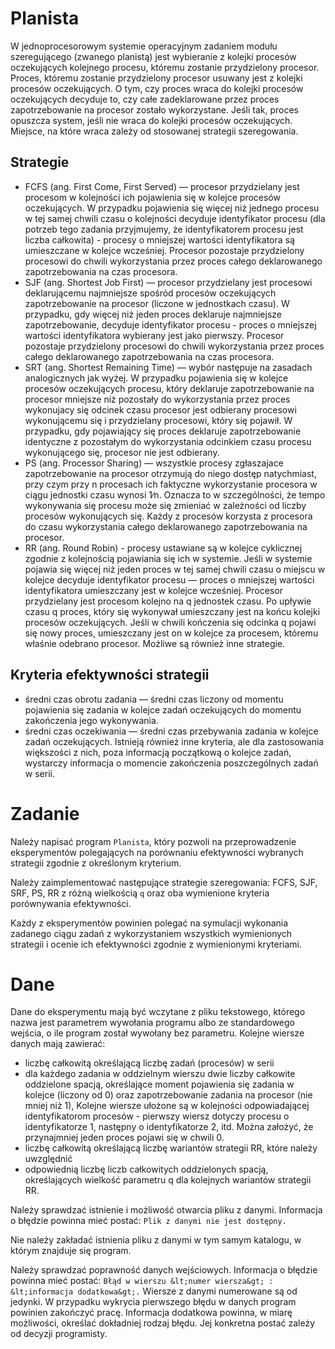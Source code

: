 # Planista
W jednoprocesorowym systemie operacyjnym zadaniem modułu
szeregującego (zwanego planistą) jest wybieranie z kolejki procesów
oczekujących kolejnego procesu, któremu zostanie przydzielony procesor.
Proces, któremu zostanie przydzielony procesor usuwany jest z kolejki
procesów oczekujących. O tym, czy proces wraca do kolejki procesów
oczekujących decyduje to, czy całe zadeklarowane przez proces zapotrzebowanie
na procesor zostało wykorzystane. Jeśli tak, proces opuszcza system, jeśli
nie wraca do kolejki procesów oczekujących. Miejsce, na które wraca zależy
od stosowanej strategii szeregowania.

## Strategie
- FCFS (ang. First Come, First Served) — procesor przydzielany jest procesom w kolejności ich pojawienia się w kolejce procesów oczekujących. W przypadku pojawienia się więcej niż jednego procesu w tej samej chwili czasu o kolejności decyduje identyfikator procesu (dla potrzeb tego zadania przyjmujemy, że identyfikatorem procesu jest liczba całkowita) - procesy o mniejszej wartości identyfikatora są umieszczane w kolejce wcześniej. Procesor pozostaje przydzielony procesowi do chwili wykorzystania przez proces całego deklarowanego zapotrzebowania na czas procesora.
- SJF (ang. Shortest Job First) — procesor przydzielany jest procesowi deklarującemu najmniejsze spośród procesów oczekujących zapotrzebowanie na procesor (liczone w jednostkach czasu). W przypadku, gdy więcej niż jeden proces deklaruje najmniejsze zapotrzebowanie, decyduje identyfikator procesu - proces o mniejszej wartości identyfikatora wybierany jest jako pierwszy. Procesor pozostaje przydzielony procesowi do chwili wykorzystania przez proces całego deklarowanego zapotrzebowania na czas procesora.
- SRT (ang. Shortest Remaining Time) — wybór następuje na zasadach analogicznych jak wyżej. W przypadku pojawienia się w kolejce procesów oczekujących procesu, który deklaruje zapotrzebowanie na procesor mniejsze niż pozostały do wykorzystania przez proces wykonujacy się odcinek czasu procesor jest odbierany procesowi wykonującemu się i przydzielany procesowi, który się pojawił. W przypadku, gdy pojawiający się proces deklaruje zapotrzebowanie identyczne z pozostałym do wykorzystania odcinkiem czasu procesu wykonującego się, procesor nie jest odbierany.
- PS (ang. Processor Sharing) — wszystkie procesy zgłaszajace zapotrzebowanie na procesor otrzymują do niego dostęp natychmiast, przy czym przy n procesach ich faktyczne wykorzystanie procesora w ciągu jednostki czasu wynosi 1∕n. Oznacza to w szczególności, że tempo wykonywania się procesu może się zmieniać w zależności od liczby procesów wykonujących się. Każdy z procesów korzysta z procesora do czasu wykorzystania całego deklarowanego zapotrzebowania na procesor.
- RR (ang. Round Robin) - procesy ustawiane są w kolejce cyklicznej zgodnie z kolejnością pojawiania się ich w systemie. Jeśli w systemie pojawia się więcej niż jeden proces w tej samej chwili czasu o miejscu w kolejce decyduje identyfikator procesu — proces o mniejszej wartości identyfikatora umieszczany jest w kolejce wcześniej. Procesor przydzielany jest procesom kolejno na q jednostek czasu. Po upływie czasu q proces, który się wykonywał umieszczany jest na końcu kolejki procesów oczekujących. Jeśli w chwili kończenia się odcinka q pojawi się nowy proces, umieszczany jest on w kolejce za procesem, któremu właśnie odebrano procesor.
Możliwe są również inne strategie.

## Kryteria efektywności strategii
- średni czas obrotu zadania — średni czas liczony od momentu pojawienia się zadania w kolejce zadań oczekujących do momentu zakończenia jego wykonywania.
- średni czas oczekiwania — średni czas przebywania zadania w kolejce zadań oczekujących.
Istnieją również inne kryteria, ale dla zastosowania większości z nich, poza informacją początkową o kolejce zadań, wystarczy informacja o momencie zakończenia poszczególnych zadań w serii.

# Zadanie
Należy napisać program `Planista`, który pozwoli na przeprowadzenie eksperymentów polegających na porównaniu efektywności wybranych strategii zgodnie z określonym kryterium.

Należy zaimplementować następujące strategie szeregowania: FCFS, SJF, SRF, PS, RR z różną wielkością `q` oraz oba wymienione kryteria porównywania efektywności.

Każdy z eksperymentów powinien polegać na symulacji wykonania zadanego ciągu zadań z wykorzystaniem wszystkich wymienionych strategii i ocenie ich efektywności zgodnie z wymienionymi kryteriami.

# Dane
Dane do eksperymentu mają być wczytane z pliku tekstowego, którego nazwa jest parametrem wywołania programu albo ze standardowego wejścia, o ile program został wywołany bez parametru. Kolejne wiersze danych mają zawierać:
- liczbę całkowitą określającą liczbę zadań (procesów) w serii
- dla każdego zadania w oddzielnym wierszu dwie liczby całkowite oddzielone spacją, określające moment pojawienia się zadania w kolejce (liczony od 0) oraz zapotrzebowanie zadania na procesor (nie mniej niż 1), Kolejne wiersze ułożone są w kolejności odpowiadającej identyfikatorom procesów - pierwszy wiersz dotyczy procesu o identyfikatorze 1, następny o identyfikatorze 2, itd. Można założyć, że przynajmniej jeden proces pojawi się w chwili 0.
- liczbę całkowitą określającą liczbę wariantów strategii RR, które należy uwzględnić
- odpowiednią liczbę liczb całkowitych oddzielonych spacją, określających wielkość parametru q dla kolejnych wariantów strategii RR.

Należy sprawdzać istnienie i możliwość otwarcia pliku z danymi. Informacja o błędzie powinna mieć postać: `Plik z danymi nie jest dostępny.`

Nie należy zakładać istnienia pliku z danymi w tym samym katalogu, w którym znajduje się program.

Należy sprawdzać poprawność danych wejściowych. Informacja o błędzie powinna mieć postać: `Błąd w wierszu &lt;numer wiersza&gt; : &lt;informacja dodatkowa&gt;.` Wiersze z danymi numerowane są od jedynki. W przypadku wykrycia pierwszego błędu w danych program powinien zakończyć pracę. Informacja dodatkowa powinna, w miarę możliwości, określać dokładniej rodzaj błędu. Jej konkretna postać zależy od decyzji programisty.
